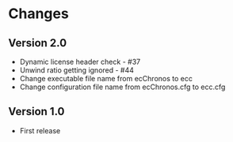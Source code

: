 # Changes

## Version 2.0

* Dynamic license header check - #37
* Unwind ratio getting ignored - #44
* Change executable file name from ecChronos to ecc
* Change configuration file name from ecChronos.cfg to ecc.cfg


## Version 1.0

* First release

